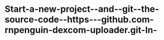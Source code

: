 Start-a-new-project--and--git--the-source-code--https---github.com-rnpenguin-dexcom-uploader.git-In-
====================================================================================================

